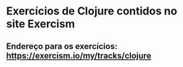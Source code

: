 # Exercícios de Clojure contidos no site Exercism
 ## Endereço para os exercícios: https://exercism.io/my/tracks/clojure
